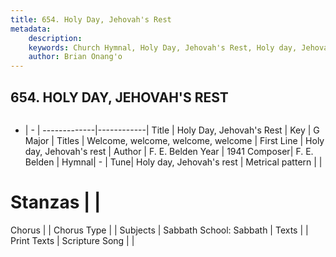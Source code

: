 ```yaml
---
title: 654. Holy Day, Jehovah's Rest
metadata:
    description: 
    keywords: Church Hymnal, Holy Day, Jehovah's Rest, Holy day, Jehovah&#039;s rest , Welcome, welcome, welcome, welcome
    author: Brian Onang'o
---
```



## 654. HOLY DAY, JEHOVAH'S REST

```txt

```

- |   -  |
-------------|------------|
Title | Holy Day, Jehovah's Rest |
Key | G Major |
Titles | Welcome, welcome, welcome, welcome |
First Line | Holy day, Jehovah&#039;s rest  |
Author | F. E. Belden
Year | 1941
Composer| F. E. Belden |
Hymnal|  - |
Tune| Holy day, Jehovah&#039;s rest |
Metrical pattern | |
# Stanzas |  |
Chorus |  |
Chorus Type |  |
Subjects | Sabbath School: Sabbath |
Texts |  |
Print Texts | 
Scripture Song |  |
  
